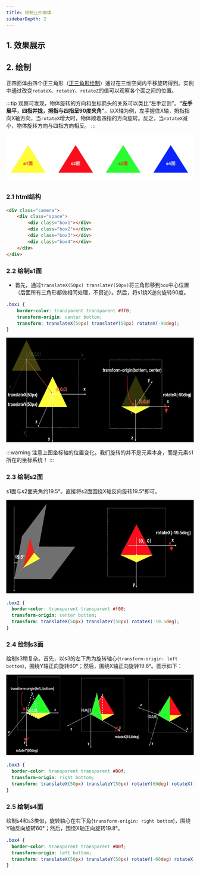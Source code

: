 ```yaml
---
title: 绘制正四面体 
sidebarDepth: 2
---
```


## 1. 效果展示

<CSS3-c04/>

## 2. 绘制

正四面体由四个正三角形（[正三角形绘制](/CSS3/c03.html#_2-正三角形)）通过在三维空间内平移旋转得到。实例中通过改变`rotateX`、`rotateY`、`rotateZ`的值可以观察各个面之间的位置。 

:::tip
观察可发现，物体旋转的方向和坐标箭头的关系可以类比“左手定则”。**“左手展平，四指并拢，拇指与四指呈90度夹角”**。以X轴为例，左手握住X轴，拇指指向X轴方向，当`rotateX`增大时，物体顺着四指的方向旋转。反之，当`rotateX`减小，物体旋转方向与四指方向相反。
:::

<img src="./img/ss.jpg">

### 2.1 html结构

```html
<div class="camera">
    <div class="space">
        <div class="box1"></div>
        <div class="box2"></div>
        <div class="box3"></div>
        <div class="box4"></div>
    </div>
</div>
```

### 2.2 绘制s1面

* 首先，通过`translateX(50px) translateY(50px)`将三角形移到`box`中心位置（后面所有三角形都做相同处理，不赘述）。然后，将s1绕X逆向旋转90度。

```css
.box1 {
    border-color: transparent transparent #ff0;
    transform-origin: center bottom;
    transform: translateX(50px) translateY(50px) rotateX(-90deg);
}
```

<img src="./img/s1.jpg" width="626" height="280">

:::warning
注意上图坐标轴的位置变化。我们旋转的并不是元素本身，而是元素s1所在的坐标系统！
:::

### 2.3 绘制s2面

s1面与s2面夹角约19.5°。直接将s2面围绕X轴反向旋转19.5°即可。

<img src="./img/s2.jpg" width="626" height="250">

```css
.box2 {
  border-color: transparent transparent #f00;
  transform-origin: center bottom;
  transform: translateX(50px) translateY(50px) rotateX(-19.5deg);
}
```

### 2.4 绘制s3面

绘制s3稍复杂。首先，以s3的左下角为旋转轴心(`transform-origin: left bottom`)，围绕Y轴正向旋转60°；然后，围绕X轴正向旋转19.8°。图示如下：

<img src="./img/s3.jpg" width="626" height="216">

```css
.box3 {
  border-color: transparent transparent #00f;
  transform-origin: right bottom;
  transform: translateX(50px) translateY(50px) rotateY(60deg) rotateX(19.5deg);
}
```

### 2.5 绘制s4面

绘制s4和s3类似，旋转轴心在右下角(`transform-origin: right bottom`)，围绕Y轴反向旋转60°；然后，围绕X轴正向旋转19.8°。

```css
.box4 {
  border-color: transparent transparent #00f;
  transform-origin: left bottom;
  transform: translateX(50px) translateY(50px) rotateY(-60deg) rotateX(19.5deg);
}
```